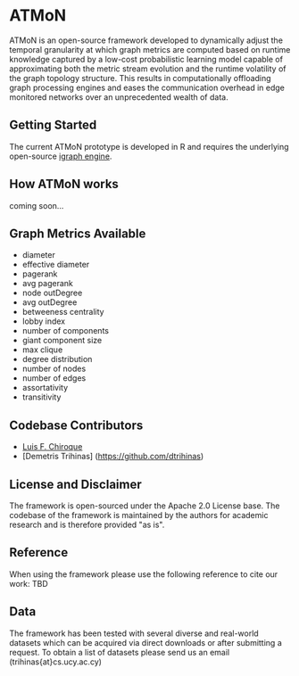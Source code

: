 # ATMoN

ATMoN is an open-source framework developed to dynamically adjust the temporal granularity at which graph metrics are computed based on runtime knowledge captured by a low-cost probabilistic learning model capable of approximating both the metric stream evolution and the runtime volatility of the graph topology structure. This results in computationally offloading graph processing engines and eases the communication overhead in edge monitored networks over an unprecedented wealth of data.

Getting Started
---------------
The current ATMoN prototype is developed in R and requires the underlying open-source [igraph engine](http://igraph.org/r/).

How ATMoN works
--------------
coming soon...


Graph Metrics Available
-----------------------
- diameter
- effective diameter
- pagerank
- avg pagerank
- node outDegree
- avg outDegree
- betweeness centrality
- lobby index
- number of components
- giant component size
- max clique
- degree distribution
- number of nodes
- number of edges
- assortativity
- transitivity



Codebase Contributors
----------

- [Luis F. Chiroque](https://github.com/luisfo)
- [Demetris Trihinas] (https://github.com/dtrihinas)

License and Disclaimer
----------
The framework is open-sourced under the Apache 2.0 License base. The codebase of the framework is maintained by the authors for academic research and is therefore provided "as is".

Reference
---------
When using the framework please use the following reference to cite our work:
TBD


Data
-------
The framework has been tested with several diverse and real-world datasets which can be acquired via direct downloads or after submitting a request. To obtain a list of datasets please send us an email (trihinas{at}cs.ucy.ac.cy)


